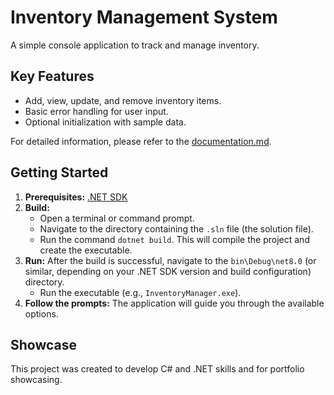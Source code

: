 # Inventory Management System

A simple console application to track and manage inventory.

## Key Features

* Add, view, update, and remove inventory items.
* Basic error handling for user input.
* Optional initialization with sample data.

For detailed information, please refer to the [documentation.md](documentation.md).

## Getting Started

1.  **Prerequisites:** [.NET SDK](https://dotnet.microsoft.com/download)
2.  **Build:**
    * Open a terminal or command prompt.
    * Navigate to the directory containing the `.sln` file (the solution file).
    * Run the command `dotnet build`.  This will compile the project and create the executable.
3.  **Run:** After the build is successful, navigate to the `bin\Debug\net8.0` (or similar, depending on your .NET SDK version and build configuration) directory.
    * Run the executable (e.g., `InventoryManager.exe`).
4.  **Follow the prompts:** The application will guide you through the available options.

## Showcase

This project was created to develop C# and .NET skills and for portfolio showcasing.